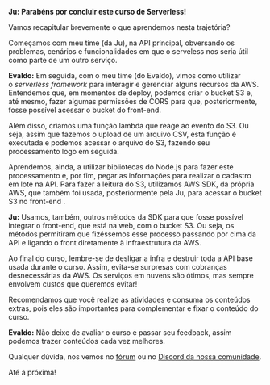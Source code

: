 **Ju:** **Parabéns por concluir este curso de Serverless!**

Vamos recapitular brevemente o que aprendemos nesta trajetória?

Começamos com meu time (da Ju), na API principal, obversando os problemas, cenários e funcionalidades em que o serveless nos seria útil como parte de um outro serviço.

**Evaldo:** Em seguida, com o meu time (do Evaldo), vimos como utilizar o _serverless framework_ para interagir e gerenciar alguns recursos da AWS. Entendemos que, em momentos de deploy, podemos criar o bucket S3 e, até mesmo, fazer algumas permissões de CORS para que, posteriormente, fosse possível acessar o bucket do front-end.

Além disso, criamos uma função lambda que reage ao evento do S3. Ou seja, assim que fazemos o upload de um arquivo CSV, esta função é executada e podemos acessar o arquivo do S3, fazendo seu processamento logo em seguida.

Aprendemos, ainda, a utilizar bibliotecas do Node.js para fazer este processamento e, por fim, pegar as informações para realizar o cadastro em lote na API. Para fazer a leitura do S3, utilizamos AWS SDK, da própria AWS, que também foi usada, posteriormente pela Ju, para acessar o bucket S3 no front-end .

**Ju:** Usamos, também, outros métodos da SDK para que fosse possível integrar o front-end, que está na web, com o bucket S3. Ou seja, os métodos permitiram que fizéssemos esse processo passando por cima da API e ligando o front diretamente à infraestrutura da AWS.

Ao final do curso, lembre-se de desligar a infra e destruir toda a API base usada durante o curso. Assim, evita-se surpresas com cobranças desnecessárias da AWS. Os serviços em nuvens são ótimos, mas sempre envolvem custos que queremos evitar!

Recomendamos que você realize as atividades e consuma os conteúdos extras, pois eles são importantes para complementar e fixar o conteúdo do curso.

**Evaldo:** Não deixe de avaliar o curso e passar seu feedback, assim podemos trazer conteúdos cada vez melhores.

Qualquer dúvida, nos vemos no [fórum](https://cursos.alura.com.br/forum/todos/1) ou no [Discord da nossa comunidade](https://discord.com/invite/QeBdgAjXnn).

Até a próxima!
